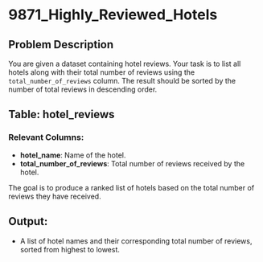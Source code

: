 # 9871_Highly_Reviewed_Hotels

## Problem Description

You are given a dataset containing hotel reviews. Your task is to list all hotels along with their total number of reviews using the `total_number_of_reviews` column. The result should be sorted by the number of total reviews in descending order.

## Table: hotel_reviews

### Relevant Columns:
- **hotel_name**: Name of the hotel.
- **total_number_of_reviews**: Total number of reviews received by the hotel.

The goal is to produce a ranked list of hotels based on the total number of reviews they have received.

## Output:
- A list of hotel names and their corresponding total number of reviews, sorted from highest to lowest.
